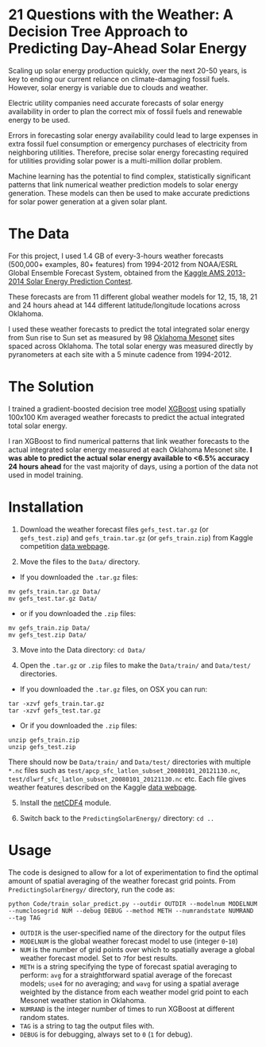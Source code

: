 # 21 Questions with the Weather: A Decision Tree Approach to Predicting Day-Ahead Solar Energy

Scaling up solar energy production quickly, over the next 20-50 years, is key to ending our current reliance on climate-damaging fossil fuels. However, solar energy is variable due to clouds and weather. 

Electric utility companies need accurate forecasts of solar energy availability in order to plan the correct mix of fossil fuels and renewable energy to be used. 

Errors in forecasting solar energy availability could lead to large expenses in extra fossil fuel consumption or emergency purchases of electricity from neighboring utilities. Therefore, precise solar energy forecasting required for utilities providing solar power is a multi-million dollar problem. 

Machine learning has the potential to find complex, statistically significant patterns that link numerical weather prediction models to solar energy generation. These models can then be used to make accurate predictions for solar power generation at a given solar plant. 

# The Data
For this project, I used 1.4 GB of every-3-hours weather forecasts (500,000+ examples, 80+ features) from 1994-2012 from NOAA/ESRL Global Ensemble Forecast System, obtained from the [Kaggle AMS 2013-2014 Solar Energy Prediction Contest](https://www.kaggle.com/c/ams-2014-solar-energy-prediction-contest).

These forecasts are from 11 different global weather models for 12, 15, 18, 21 and 24 hours ahead at 144 different latitude/longitude locations across 
Oklahoma. 

I used these weather forecasts to predict the total integrated solar energy from Sun rise to Sun set as measured by 98 [Oklahoma Mesonet](https://www.mesonet.org/) sites spaced across Oklahoma. The total solar energy was measured directly by pyranometers at each site with a 5 minute cadence from 1994-2012. 

# The Solution
I trained a gradient-boosted decision tree model [XGBoost](https://github.com/dmlc/xgboost) using spatially 100x100 Km averaged weather forecasts to predict the actual integrated total solar energy. 

I ran XGBoost to find numerical patterns that link weather forecasts to the actual integrated solar energy measured at each Oklahoma Mesonet site. **I was able to predict the actual solar energy available to <6.5% accuracy 24 hours ahead** for the vast majority of days, using a portion of the data not used in model training. 

# Installation 
1. Download the weather forecast files `gefs_test.tar.gz` (or `gefs_test.zip`) and `gefs_train.tar.gz` (or `gefs_train.zip`) from Kaggle competition [data webpage](https://www.kaggle.com/c/ams-2014-solar-energy-prediction-contest/data).

2. Move the files to the ``Data/`` directory. 
  * If you downloaded the ``.tar.gz`` files:
  ```
  mv gefs_train.tar.gz Data/
  mv gefs_test.tar.gz Data/ 
  ``` 
  * or if you downloaded the ``.zip`` files:
  ```
  mv gefs_train.zip Data/
  mv gefs_test.zip Data/ 
  ```

3. Move into the Data directory: ``cd Data/``

4. Open the ``.tar.gz`` or ``.zip`` files to make the ``Data/train/`` and ``Data/test/`` directories. 
  * If you downloaded the ``.tar.gz`` files, on OSX you can run:
  ```
  tar -xzvf gefs_train.tar.gz
  tar -xzvf gefs_test.tar.gz
  ``` 
  * Or if you downloaded the ``.zip`` files: 
  ```
  unzip gefs_train.zip
  unzip gefs_test.zip
  ``` 
There should now be ``Data/train/`` and ``Data/test/`` directories with multiple ``*.nc`` files such as ``test/apcp_sfc_latlon_subset_20080101_20121130.nc``, ``test/dlwrf_sfc_latlon_subset_20080101_20121130.nc`` etc. Each file gives weather features described on the Kaggle [data webpage](https://www.kaggle.com/c/ams-2014-solar-energy-prediction-contest/data).

5. Install the [netCDF4](http://unidata.github.io/netcdf4-python/) module. 

6. Switch back to the ``PredictingSolarEnergy/`` directory: ``cd ..``
# Usage

The code is designed to allow for a lot of experimentation to find the optimal amount of spatial averaging of the weather forecast grid points. 
From ``PredictingSolarEnergy/`` directory, run the code as: 
```
python Code/train_solar_predict.py --outdir OUTDIR --modelnum MODELNUM --numclosegrid NUM --debug DEBUG --method METH --numrandstate NUMRAND --tag TAG 
``` 
* ``OUTDIR`` is the user-specified name of the directory for the output files
* ``MODELNUM`` is the global weather forecast model to use (integer ``0``-``10``)
* ``NUM`` is the number of grid points over which to spatially average a global weather forecast model. Set to ``7``for best results. 
* ``METH`` is a string specifying the type of forecast spatial averaging to perform: ``avg`` for a straightforward spatial average of the forecast models;  ``use4`` for no averaging; and ``wavg`` for using a spatial average weighted by the distance from each weather model grid point to each Mesonet weather station in Oklahoma. 
* ``NUMRAND`` is the integer number of times to run XGBoost at different random states. 
* ``TAG`` is a string to tag the output files with. 
* ``DEBUG`` is for debugging, always set to ``0`` (``1`` for debug). 
 
